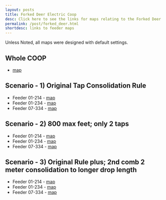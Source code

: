 ```yaml
---
layout: posts
title: Forked Deer Electric Coop
desc: Click here to see the links for maps relating to the Forked Deer Coop.  This is organized by substation/feeders. 
permalink: /post/forked_deer.html
shortdesc: links to feeder maps
---
```


Unless Noted, all maps were designed with default settings.

Whole COOP
----------
* [map](/coop/forked_deer/coop.html)

Scenario - 1) Original Tap Consolidation Rule
---------
* Feeder 01-214 - [map](/coop/forked_deer/s01_f214.html)
* Feeder 01-234 - [map](/coop/forked_deer/s01_f234.html)
* Feeder 07-334 - [map](/coop/forked_deer/s07_f334.html)

Scenario - 2) 800 max feet; only 2 taps
---------
* Feeder 01-214 - [map](/coop/forked_deer/s01_f214_n_800.html)
* Feeder 01-234 - [map](/coop/forked_deer/s01_f234_n_800.html)
* Feeder 07-334 - [map](/coop/forked_deer/s07_f334_n_800.html)

Scenario - 3) Original Rule plus; 2nd comb 2 meter consolidation to longer drop length
------------
* Feeder 01-214 - [map](/coop/forked_deer/s01_f214_800_adss.html)
* Feeder 01-234 - [map](/coop/forked_deer/s01_f234_800_adss.html)
* Feeder 07-334 - [map](/coop/forked_deer/s07_f334_800_adss.html)

